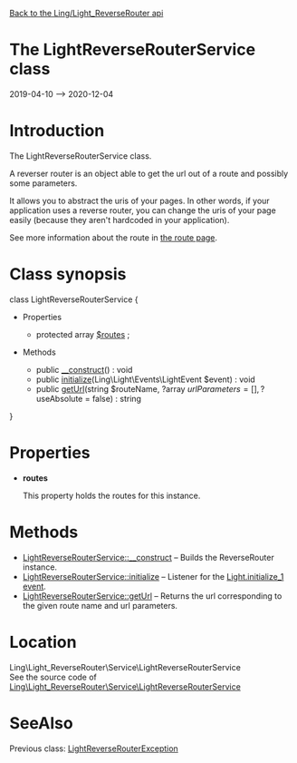 [Back to the Ling/Light_ReverseRouter api](https://github.com/lingtalfi/Light_ReverseRouter/blob/master/doc/api/Ling/Light_ReverseRouter.md)



The LightReverseRouterService class
================
2019-04-10 --> 2020-12-04






Introduction
============

The LightReverseRouterService class.

A reverser router is an object able to get the url out of a route and possibly some parameters.

It allows you to abstract the uris of your pages.
In other words, if your application uses a reverse router, you can change the uris of your
page easily (because they aren't hardcoded in your application).




See more information about the route in [the route page](https://github.com/lingtalfi/Light/blob/master/doc/pages/route.md).



Class synopsis
==============


class <span class="pl-k">LightReverseRouterService</span>  {

- Properties
    - protected array [$routes](#property-routes) ;

- Methods
    - public [__construct](https://github.com/lingtalfi/Light_ReverseRouter/blob/master/doc/api/Ling/Light_ReverseRouter/Service/LightReverseRouterService/__construct.md)() : void
    - public [initialize](https://github.com/lingtalfi/Light_ReverseRouter/blob/master/doc/api/Ling/Light_ReverseRouter/Service/LightReverseRouterService/initialize.md)(Ling\Light\Events\LightEvent $event) : void
    - public [getUrl](https://github.com/lingtalfi/Light_ReverseRouter/blob/master/doc/api/Ling/Light_ReverseRouter/Service/LightReverseRouterService/getUrl.md)(string $routeName, ?array $urlParameters = [], ?$useAbsolute = false) : string

}




Properties
=============

- <span id="property-routes"><b>routes</b></span>

    This property holds the routes for this instance.
    
    



Methods
==============

- [LightReverseRouterService::__construct](https://github.com/lingtalfi/Light_ReverseRouter/blob/master/doc/api/Ling/Light_ReverseRouter/Service/LightReverseRouterService/__construct.md) &ndash; Builds the ReverseRouter instance.
- [LightReverseRouterService::initialize](https://github.com/lingtalfi/Light_ReverseRouter/blob/master/doc/api/Ling/Light_ReverseRouter/Service/LightReverseRouterService/initialize.md) &ndash; Listener for the [Light.initialize_1 event](https://github.com/lingtalfi/Light/blob/master/personal/mydoc/pages/events.md).
- [LightReverseRouterService::getUrl](https://github.com/lingtalfi/Light_ReverseRouter/blob/master/doc/api/Ling/Light_ReverseRouter/Service/LightReverseRouterService/getUrl.md) &ndash; Returns the url corresponding to the given route name and url parameters.





Location
=============
Ling\Light_ReverseRouter\Service\LightReverseRouterService<br>
See the source code of [Ling\Light_ReverseRouter\Service\LightReverseRouterService](https://github.com/lingtalfi/Light_ReverseRouter/blob/master/Service/LightReverseRouterService.php)



SeeAlso
==============
Previous class: [LightReverseRouterException](https://github.com/lingtalfi/Light_ReverseRouter/blob/master/doc/api/Ling/Light_ReverseRouter/Exception/LightReverseRouterException.md)<br>
